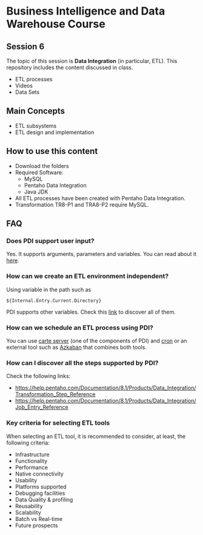 # Business Intelligence and Data Warehouse Course

## Session 6

The topic of this session is **Data Integration** (in particular, ETL). This repository includes the content discussed in class.

  - ETL processes
  - Videos
  - Data Sets

## Main Concepts

  - ETL subsystems
  - ETL design and implementation

## How to use this content

  - Download the folders
  - Required Software:
	  - MySQL
	  - Pentaho Data Integration
	  - Java JDK
  - All ETL processes have been created with Pentaho Data Integration.
  - Transformation TR8-P1 and TRA8-P2 require MySQL.
  
## FAQ

### Does PDI support user input?

Yes. It supports arguments, parameters and variables. You can read about it [here](https://help.pentaho.com/Documentation/8.0/Products/Data_Integration/Data_Integration_Perspective/050).

### How can we create an ETL environment independent?

Using variable in the path such as

``` 
${Internal.Entry.Current.Directory}
``` 

PDI supports other variables. Check this [link](https://help.pentaho.com/Documentation/8.1/Products/Data_Integration/Data_Integration_Perspective/Run_Modifiers/Variables) to discover all of them.

### How can we schedule an ETL process using PDI?

You can use [carte server](https://help.pentaho.com/Documentation/8.1/Products/Data_Integration/Carte_Clusters) (one of the components of PDI) and [cron](https://en.wikipedia.org/wiki/Cron) or an external tool such as [Azkaban](https://azkaban.github.io/) that combines both tools.

### How can I discover all the steps supported by PDI?

Check the following links:

- https://help.pentaho.com/Documentation/8.1/Products/Data_Integration/Transformation_Step_Reference
- https://help.pentaho.com/Documentation/8.1/Products/Data_Integration/Job_Entry_Reference

### Key criteria for selecting ETL tools

When selecting an ETL tool, it is recommended to consider, at least, the following criteria: 

 - Infrastructure
 - Functionality
 - Performance
 - Native connectivity
 - Usability
 - Platforms supported
 - Debugging facilities
 - Data Quality & profiling
 - Reusability
 - Scalability
 - Batch vs Real-time
 - Future prospects
